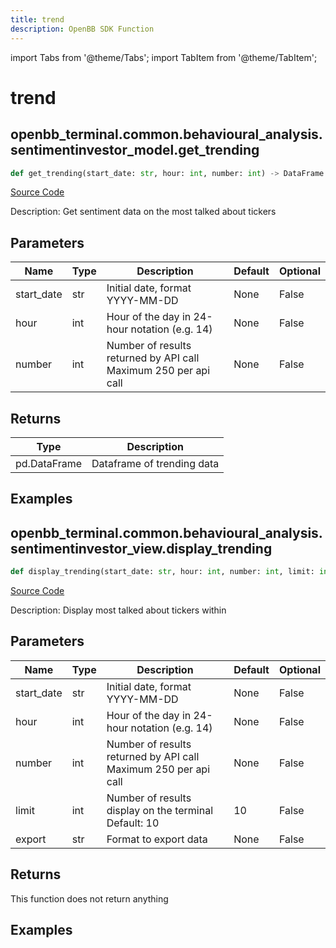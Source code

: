 ```yaml
---
title: trend
description: OpenBB SDK Function
---
```


import Tabs from '@theme/Tabs';
import TabItem from '@theme/TabItem';

# trend

<Tabs>
<TabItem value="model" label="Model" default>

## openbb_terminal.common.behavioural_analysis.sentimentinvestor_model.get_trending

```python title='openbb_terminal/common/behavioural_analysis/sentimentinvestor_model.py'
def get_trending(start_date: str, hour: int, number: int) -> DataFrame
```
[Source Code](https://github.com/OpenBB-finance/OpenBBTerminal/tree/main/openbb_terminal/common/behavioural_analysis/sentimentinvestor_model.py#L136)

Description: Get sentiment data on the most talked about tickers

## Parameters

| Name | Type | Description | Default | Optional |
| ---- | ---- | ----------- | ------- | -------- |
| start_date | str | Initial date, format YYYY-MM-DD | None | False |
| hour | int | Hour of the day in 24-hour notation (e.g. 14) | None | False |
| number | int | Number of results returned by API call<br/>Maximum 250 per api call | None | False |

## Returns

| Type | Description |
| ---- | ----------- |
| pd.DataFrame | Dataframe of trending data |

## Examples



</TabItem>
<TabItem value="view" label="View">

## openbb_terminal.common.behavioural_analysis.sentimentinvestor_view.display_trending

```python title='openbb_terminal/common/behavioural_analysis/sentimentinvestor_view.py'
def display_trending(start_date: str, hour: int, number: int, limit: int, export: str) -> None
```
[Source Code](https://github.com/OpenBB-finance/OpenBBTerminal/tree/main/openbb_terminal/common/behavioural_analysis/sentimentinvestor_view.py#L151)

Description: Display most talked about tickers within

## Parameters

| Name | Type | Description | Default | Optional |
| ---- | ---- | ----------- | ------- | -------- |
| start_date | str | Initial date, format YYYY-MM-DD | None | False |
| hour | int | Hour of the day in 24-hour notation (e.g. 14) | None | False |
| number | int | Number of results returned by API call<br/>Maximum 250 per api call | None | False |
| limit | int | Number of results display on the terminal<br/>Default: 10 | 10 | False |
| export | str | Format to export data | None | False |

## Returns

This function does not return anything

## Examples



</TabItem>
</Tabs>